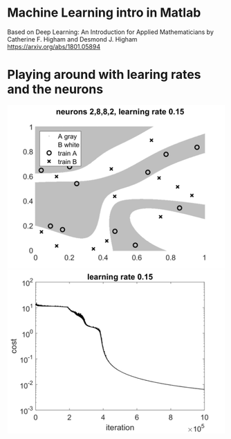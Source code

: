 # Machine Learning intro in Matlab
Based on Deep Learning: An Introduction for Applied Mathematicians by Catherine F. Higham and Desmond J. Higham
https://arxiv.org/abs/1801.05894

# Playing around with learing rates and the neurons
![](lr%200.15-8%2C8.png)
![](lr%200.15%2C%208%20%2C8.png)
